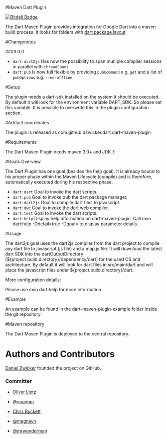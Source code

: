 #Maven Dart Plugin

[![Bitdeli Badge](https://d2weczhvl823v0.cloudfront.net/dart-maven-plugin/dart-maven-plugin/trend.png)](https://bitdeli.com/free "Bitdeli Badge")

The Dart Maven Plugin provides integration for Google Dart into a maven build process. It looks for folders with [dart package layout](http://pub.dartlang.org/doc/package-layout.html)

#Changenotes

###3.0.0
* `dart:dart2js`  Has now the possibility to span mutliple compiler sessions in parallel with ```threadCount``` 
* `dart:pub`      Is now full flexible by providing ```pubCommand``` e.g. ```get``` and a list of ```pubOptions``` e.g. ```--no-offline```

#Setup

The plugin needs a dart-sdk installed on the system it should be executed. By default it will look for the environment variable DART_SDK. So please set this variable.
It is possible to overwrite this in the plugin configuration section.

#Artifact coordinates

The plugin is released as com.github.dzwicker.dart:dart-maven-plugin

#Requirements

The Dart Maven Plugin needs maven 3.0+ and JDK 7.

#Goals Overview

The Dart Plugin has one goal (besides the help goal). It is already bound to his proper phase within the Maven Lifecycle (compile) and is therefore, automatically executed during his respective phase.

* `dart:dart` Goal to invoke the dart scripts.
* `dart:pub` Goal to invoke pub the dart package manager.
* `dart:dart2js` Goal to compile dart files to javascript.
* `dart:dwc` Goal to invoke the dart web compiler.
* `dart:test` Goal to invoke the dart scripts.
* `dart:help` Display help information on dart-maven-plugin. Call mvn dart:help -Ddetail=true -Dgoal=<goal-name> to display parameter details.

#Usage

The dart2js goal uses the dart2js compiler from the dart project to compile any dart file to javascript (js file) and a map.js file. It will download the latest dart SDK into the dartOutputDirectory [${project.build.directory}/dependency/dart] for the used OS and architecture. By default it will look for dart files in src/main/dart and will place the javascript files under ${project.build.directory}/dart.

More configuration details:

Please use mvn dart:help for more information.

#Example

An example can be found in the dart-maven-plugin-example folder inside the git repository.

#Maven repository

The Dart Maven Plugin is deployed to the central repository.

# Authors and Contributors
[Daniel Zwicker]() founded the project on GitHub.

### Committer

* [Oliver Lietz](https://github.com/oliverlietz)

* [@youngm](https://github.com/youngm)

* [Chris Buckett](https://github.com/chrisbu)

* [@magnayn](https://github.com/magnayn)

* [@mrwonderman](https://github.com/mrwonderman) 
